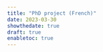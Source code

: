 ```yaml
---
title: "PhD project (French)"
date: 2023-03-30
showthedate: true
draft: true
enabletoc: true
---
```

